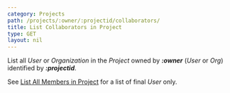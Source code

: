 ```yaml
---
category: Projects
path: /projects/:owner/:projectid/collaborators/
title: List Collaborators in Project
type: GET
layout: nil
---
```


List all *User* or *Organization* in the *Project* owned by ***:owner*** (*User* or *Org*) identified by ***:projectid***.

See [List All Members in Project](#/list-all-members-in-project) for a list of final _User_ only.